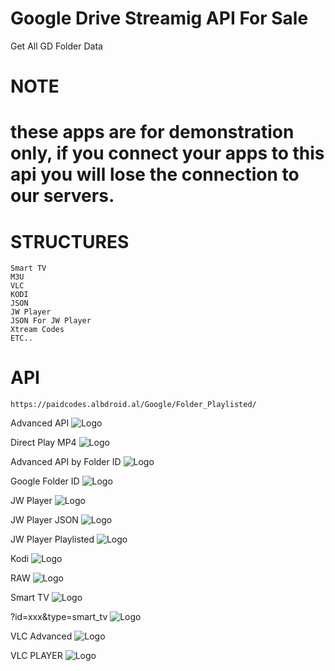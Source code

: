 # Google Drive Streamig API For Sale
Get All GD Folder Data
# NOTE
# these apps are for demonstration only, if you connect your apps to this api you will lose the connection to our servers.
# STRUCTURES

    Smart TV
    M3U
    VLC
    KODI
    JSON
    JW Player
    JSON For JW Player
    Xtream Codes
    ETC..
# API
    https://paidcodes.albdroid.al/Google/Folder_Playlisted/
Advanced API
![Logo](https://raw.githubusercontent.com/SxtBox/Google_Drive_Folder_Playlisted_API/Albdroid/Screenshots/Advanced_API.png)

Direct Play MP4
![Logo](https://raw.githubusercontent.com/SxtBox/Google_Drive_Folder_Playlisted_API/Albdroid/Screenshots/Direct_Play_MP4.png)

Advanced API by Folder ID
![Logo](https://raw.githubusercontent.com/SxtBox/Google_Drive_Folder_Playlisted_API/Albdroid/Screenshots/ID_Advanced_API.png)

Google Folder ID
![Logo](https://raw.githubusercontent.com/SxtBox/Google_Drive_Folder_Playlisted_API/Albdroid/Screenshots/ID_GD.png)

JW Player
![Logo](https://raw.githubusercontent.com/SxtBox/Google_Drive_Folder_Playlisted_API/Albdroid/Screenshots/JW_Player.png)

JW Player JSON
![Logo](https://raw.githubusercontent.com/SxtBox/Google_Drive_Folder_Playlisted_API/Albdroid/Screenshots/jw_player_json.png)

JW Player Playlisted
![Logo](https://raw.githubusercontent.com/SxtBox/Google_Drive_Folder_Playlisted_API/Albdroid/Screenshots/JW_Player_Playlisted.png)

Kodi
![Logo](https://raw.githubusercontent.com/SxtBox/Google_Drive_Folder_Playlisted_API/Albdroid/Screenshots/Kodi.png)

RAW
![Logo](https://raw.githubusercontent.com/SxtBox/Google_Drive_Folder_Playlisted_API/Albdroid/Screenshots/RAW.png)

Smart TV
![Logo](https://raw.githubusercontent.com/SxtBox/Google_Drive_Folder_Playlisted_API/Albdroid/Screenshots/Smart_TV.png)

?id=xxx&type=smart_tv
![Logo](https://raw.githubusercontent.com/SxtBox/Google_Drive_Folder_Playlisted_API/Albdroid/Screenshots/type=smart_tv.png)

VLC Advanced
![Logo](https://raw.githubusercontent.com/SxtBox/Google_Drive_Folder_Playlisted_API/Albdroid/Screenshots/VLC_Advanced.png)

VLC PLAYER
![Logo](https://raw.githubusercontent.com/SxtBox/Google_Drive_Folder_Playlisted_API/Albdroid/Screenshots/VLC_PLAYER.png)
